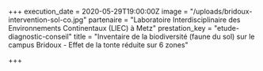 +++
execution_date = 2020-05-29T19:00:00Z
image = "/uploads/bridoux-intervention-sol-co.jpg"
partenaire = "Laboratoire Interdisciplinaire des Environnements Continentaux (LIEC) à Metz"
prestation_key = "etude-diagnostic-conseil"
title = "Inventaire de la biodiversité (faune du sol) sur le campus Bridoux - Effet de la tonte réduite sur 6 zones"

+++
